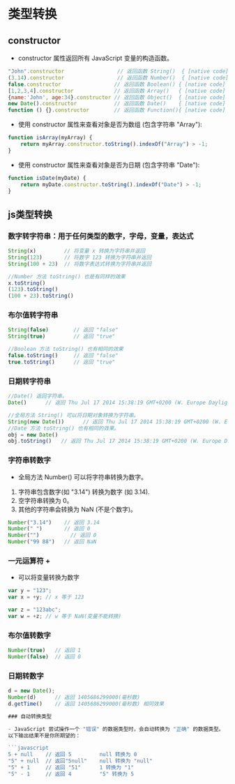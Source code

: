 # 类型转换

## constructor

- constructor 属性返回所有 JavaScript 变量的构造函数。

```javascript
"John".constructor                 // 返回函数 String()  { [native code] }
(3.14).constructor                 // 返回函数 Number()  { [native code] }
false.constructor                 // 返回函数 Boolean() { [native code] }
[1,2,3,4].constructor             // 返回函数 Array()   { [native code] }
{name:'John', age:34}.constructor // 返回函数 Object()  { [native code] }
new Date().constructor            // 返回函数 Date()    { [native code] }
function () {}.constructor        // 返回函数 Function(){ [native code] }
```

- 使用 constructor 属性来查看对象是否为数组 (包含字符串 "Array"):

```javascript
function isArray(myArray) {
    return myArray.constructor.toString().indexOf("Array") > -1;
}
```

- 使用 constructor 属性来查看对象是否为日期 (包含字符串 "Date"):

```javascript
function isDate(myDate) {
    return myDate.constructor.toString().indexOf("Date") > -1;
}
```

## js类型转换

### 数字转字符串：用于任何类型的数字，字母，变量，表达式

```javascript
String(x)         // 将变量 x 转换为字符串并返回
String(123)       // 将数字 123 转换为字符串并返回
String(100 + 23)  // 将数字表达式转换为字符串并返回

//Number 方法 toString() 也是有同样的效果
x.toString()
(123).toString()
(100 + 23).toString()
```

### 布尔值转字符串

```javascript
String(false)        // 返回 "false"
String(true)         // 返回 "true"

//Boolean 方法 toString() 也有相同的效果
false.toString()     // 返回 "false"
true.toString()      // 返回 "true"
```

### 日期转字符串

```javascript
//Date() 返回字符串。
Date()      // 返回 Thu Jul 17 2014 15:38:19 GMT+0200 (W. Europe Daylight Time)

//全局方法 String() 可以将日期对象转换为字符串。
String(new Date())      // 返回 Thu Jul 17 2014 15:38:19 GMT+0200 (W. Europe Daylight Time)
//Date 方法 toString() 也有相同的效果。
obj = new Date()
obj.toString()   // 返回 Thu Jul 17 2014 15:38:19 GMT+0200 (W. Europe Daylight Time)
```

### 字符串转数字

- 全局方法 Number() 可以将字符串转换为数字。

1. 字符串包含数字(如 "3.14") 转换为数字 (如 3.14).
2. 空字符串转换为 0。
3. 其他的字符串会转换为 NaN (不是个数字)。

```javascript
Number("3.14")    // 返回 3.14
Number(" ")       // 返回 0 
Number("")        	// 返回 0
Number("99 88")   // 返回 NaN
```

### 一元运算符 +

- 可以将变量转换为数字

```javascript
var y = "123";
var x = +y; // x 等于 123

var z = "123abc";
var w = +z; // w 等于 NaN(变量不能转换)
```

### 布尔值转数字

```javascript
Number(true)   // 返回 1
Number(false)  // 返回 0
```

### 日期转数字

```javascript
d = new Date();
Number(d)      // 返回 1405686299000(毫秒数)
d.getTime()    // 返回 1405686299000(毫秒数) 相同效果

### 自动转换类型

- JavaScript 尝试操作一个 "错误" 的数据类型时，会自动转换为 "正确" 的数据类型。
以下输出结果不是你所期望的：

```javascript
5 + null    // 返回 5         null 转换为 0
"5" + null  // 返回"5null"    null 转换为 "null"
"5" + 1     // 返回 "51"      1 转换为 "1"  
"5" - 1     // 返回 4         "5" 转换为 5
```
